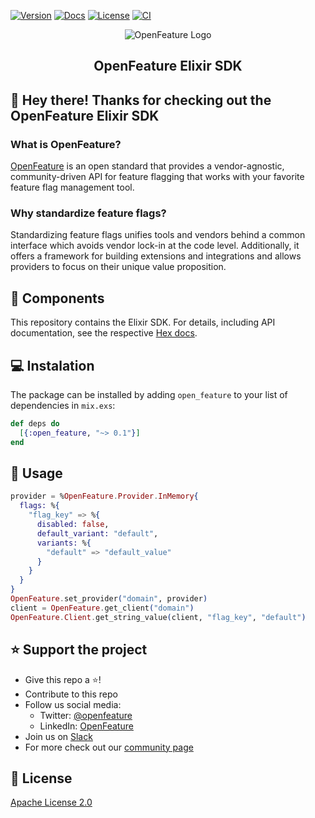 [![Version](https://img.shields.io/hexpm/v/open_feature.svg)](https://hex.pm/packages/open_feature)
[![Docs](https://img.shields.io/badge/docs-hexpm-blue.svg)](https://hexdocs.pm/open_feature/)
[![License](https://img.shields.io/hexpm/l/req.svg)](https://github.com/ejscunha/elixir-open-feature-sdk/blob/main/LICENSE.md)
[![CI](https://github.com/ejscunha/elixir-open-feature-sdk/actions/workflows/ci.yml/badge.svg)](https://github.com/ejscunha/elixir-open-feature-sdk/actions/workflows/ci.yml)

<!-- markdownlint-disable MD033 -->
<p align="center">
  <picture>
    <source media="(prefers-color-scheme: dark)" srcset="https://raw.githubusercontent.com/open-feature/community/0e23508c163a6a1ac8c0ced3e4bd78faafe627c7/assets/logo/horizontal/white/openfeature-horizontal-white.svg">
    <img align="center" alt="OpenFeature Logo" src="https://raw.githubusercontent.com/open-feature/community/0e23508c163a6a1ac8c0ced3e4bd78faafe627c7/assets/logo/horizontal/black/openfeature-horizontal-black.svg" />
  </picture>
</p>

<h2 align="center">OpenFeature Elixir SDK</h2>

## 👋 Hey there! Thanks for checking out the OpenFeature Elixir SDK

### What is OpenFeature?

[OpenFeature][openfeature-website] is an open standard that provides a vendor-agnostic, community-driven API for feature flagging that works with your favorite feature flag management tool.

### Why standardize feature flags?

Standardizing feature flags unifies tools and vendors behind a common interface which avoids vendor lock-in at the code level. Additionally, it offers a framework for building extensions and integrations and allows providers to focus on their unique value proposition.

## 🔧 Components

This repository contains the Elixir SDK.
For details, including API documentation, see the respective [Hex docs](https://hexdocs.pm/open_feature/).

## 💻 Instalation

The package can be installed by adding `open_feature` to your list of dependencies
in `mix.exs`:

```elixir
def deps do
  [{:open_feature, "~> 0.1"}]
end
```

## 📓 Usage

```elixir
provider = %OpenFeature.Provider.InMemory{
  flags: %{
    "flag_key" => %{
      disabled: false,
      default_variant: "default",
      variants: %{
        "default" => "default_value"
      }
    }
  }
}
OpenFeature.set_provider("domain", provider)
client = OpenFeature.get_client("domain")
OpenFeature.Client.get_string_value(client, "flag_key", "default")
```

## ⭐️ Support the project

- Give this repo a ⭐️!
- Contribute to this repo
- Follow us social media:
  - Twitter: [@openfeature](https://twitter.com/openfeature)
  - LinkedIn: [OpenFeature](https://www.linkedin.com/company/openfeature/)
- Join us on [Slack](https://cloud-native.slack.com/archives/C0344AANLA1)
- For more check out our [community page](https://openfeature.dev/community/)

## 📜 License

[Apache License 2.0](LICENSE)

[openfeature-website]: https://openfeature.dev
